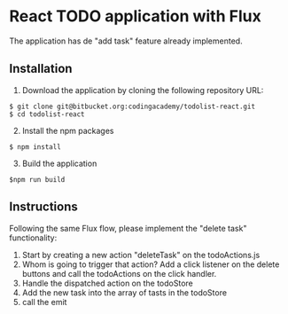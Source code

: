 # React TODO application with Flux

The application has de "add task" feature already implemented. 

## Installation

1. Download the application by cloning the following repository URL:
```
$ git clone git@bitbucket.org:codingacademy/todolist-react.git
$ cd todolist-react
```
2. Install the npm packages
```
$ npm install
```
3. Build the application
```
$npm run build
```
## Instructions

Following the same Flux flow, please implement the "delete task" functionality:

1. Start by creating a new action "deleteTask" on the todoActions.js
2. Whom is going to trigger that action? Add a click listener on the delete buttons and call the todoActions on the click handler.
3. Handle the dispatched action on the todoStore
4. Add the new task into the array of tasts in the todoStore
5. call the emit
